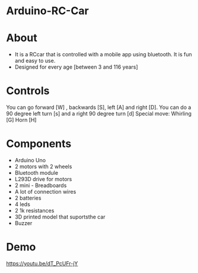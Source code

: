 # Arduino-RC-Car

# About
- It is a RCcar that is controlled with a mobile app using bluetooth. It is fun and easy to use.
- Designed for every age [between 3 and 116 years]

# Controls
You can go forward [W] , backwards [S], left [A] and right [D]. 
You can do a 90 degree left turn [s] and a right 90 degree turn [d]
Special move: Whirling [G]
Horn [H]

# Components

- Arduino Uno
- 2 motors with 2 wheels
- Bluetooth module
- L293D drive for motors
- 2 mini - Breadboards 
- A lot of connection wires
- 2 batteries
- 4 leds
- 2 1k resistances
- 3D printed model that suportsthe car
- Buzzer

# Demo

https://youtu.be/dT_PcUFr-jY


